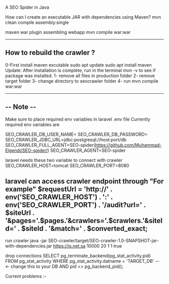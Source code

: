 A SEO Spider in Java

How can I create an executable JAR with dependencies using Maven?
mvn clean compile assembly:single

maven war plugin assembling webapp
mvn compile war:war

-----------------------------
How to rebuild the crawler ?
-----------------------------
0-First install maven excutable
sudo apt update
sudo apt install maven
Update: After installation is complete, run in the terminal mvn -v to see if package was installed.
1- remove all files in production folder
2- remove target folder
3- change directory to  seocrawler folder
4- run    mvn compile war:war

----------
-- Note --
----------
Make sure to place required env variables 
in laravel .env file
Currently required env variables are

SEO_CRAWLER_DB_USER_NAME=
SEO_CRAWLER_DB_PASSWORD=
SEO_CRAWLER_JDBC_URL=jdbc:postgresql://host:port/db
SEO_CRAWLER_FULL_AGENT=SEO-spider(https://github.com/Muhammad-Elgendi/SEO-spider/)
SEO_CRAWLER_AGENT=SEO-spider

laravel needs these two variable to connect with crawler
SEO_CRAWLER_HOST=tomcat
SEO_CRAWLER_PORT=8080

laravel can access crawler endpoint through "For example"
  $requestUrl = 'http://' . env('SEO_CRAWLER_HOST') . ':' . env('SEO_CRAWLER_PORT') . '/audit?url=' . $siteUrl . '&pages='.$pages.'&crawlers='.$crawlers.'&siteId=' . $siteId . '&match=' . $converted_exact;
------------------------------------------------------------

run crawler
java -jar SEO-crawler/target/SEO-crawler-1.0-SNAPSHOT-jar-with-dependencies.jar https://is.net.sa 10000 20 1 1 true

drop connections
SELECT pg_terminate_backend(pg_stat_activity.pid)
FROM pg_stat_activity
WHERE pg_stat_activity.datname = 'TARGET_DB' -- ← change this to your DB
  AND pid <> pg_backend_pid();
  
Current problems :-

